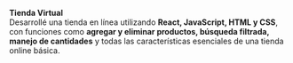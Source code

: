 **Tienda Virtual**  
  Desarrollé una tienda en línea utilizando **React, JavaScript, HTML y CSS**, con funciones como **agregar y eliminar productos, búsqueda filtrada, manejo de cantidades** y todas las características esenciales de una tienda online básica.  
